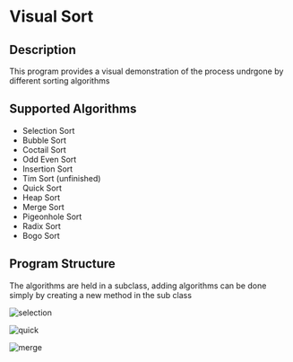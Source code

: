 # Visual Sort

## Description
This program provides a visual demonstration of the process undrgone by different sorting algorithms

## Supported Algorithms

* Selection Sort
* Bubble Sort
* Coctail Sort
* Odd Even Sort
* Insertion Sort
* Tim Sort (unfinished)
* Quick Sort
* Heap Sort
* Merge Sort
* Pigeonhole Sort
* Radix Sort
* Bogo Sort

## Program Structure
The algorithms are held in a subclass, adding algorithms can be done simply by creating a new method in the sub class

![selection](https://user-images.githubusercontent.com/36581610/50039444-c1076c80-0000-11e9-8d39-0bbdafa8c048.gif)

![quick](https://user-images.githubusercontent.com/36581610/50039446-c6fd4d80-0000-11e9-9ff7-1dff0a75cf46.gif)

![merge](https://user-images.githubusercontent.com/36581610/50039448-cd8bc500-0000-11e9-913c-34883d2462e0.gif)
